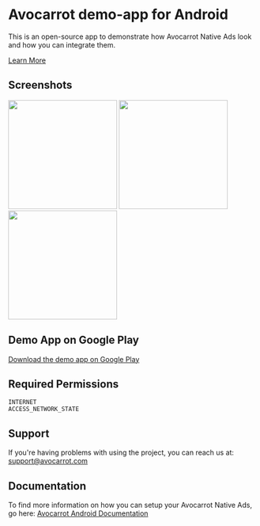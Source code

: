 Avocarrot demo-app for Android
============

This is an open-source app to demonstrate how Avocarrot Native Ads look and how you can integrate them.

[Learn More](http://www.avocarrot.com/) 

Screenshots
--------------------
<img src="https://cloud.githubusercontent.com/assets/1907604/6939141/6f1b1784-d861-11e4-9a89-7f4c5f424b80.png" width="220px" />
<img src="https://cloud.githubusercontent.com/assets/1907604/6939142/6f38e246-d861-11e4-9f11-ebacfbd228c6.png" width="220px" />
<img src="https://cloud.githubusercontent.com/assets/1907604/6939143/6f40d9f6-d861-11e4-87a3-e933119559ba.png" width="220px" />


Demo App on Google Play 
--------------------
[Download the demo app on Google Play](https://play.google.com/store/apps/details?id=com.avocarrot.demoapp.main)

Required Permissions
--------------------

    INTERNET
    ACCESS_NETWORK_STATE

Support
---------------------

If you're having problems with using the project, you can reach us at: 
support@avocarrot.com 

Documentation
--------------------

To find more information on how you can setup your Avocarrot Native Ads, go here:
[Avocarrot Android Documentation](http://www.avocarrot.com/docs/#/android) 
